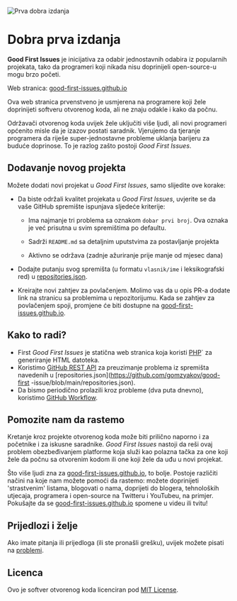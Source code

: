 ![Prva dobra izdanja](https://github.com/Krishna01work/good-first-issues.github.io/blob/f5ac4b7f8543913637057e166638f1735512434c/assets/github/social-preview.png)

# Dobra prva izdanja

**Good First Issues** je inicijativa za odabir jednostavnih odabira iz popularnih projekata, tako da programeri koji nikada nisu doprinijeli open-source-u mogu brzo početi.

Web stranica: [good-first-issues.github.io](https://good-first-issues.github.io)

Ova web stranica prvenstveno je usmjerena na programere koji žele doprinijeti softveru otvorenog koda, ali ne znaju odakle i kako da počnu.

Održavači otvorenog koda uvijek žele uključiti više ljudi, ali novi programeri općenito misle da je izazov postati saradnik. Vjerujemo da tjeranje programera da riješe super-jednostavne probleme uklanja barijeru za buduće doprinose. To je razlog zašto postoji *Good First Issues*.

## Dodavanje novog projekta

Možete dodati novi projekat u *Good First Issues*, samo slijedite ove korake:

- Da biste održali kvalitet projekata u *Good First Issues*, uvjerite se da vaše GitHub spremište ispunjava sljedeće kriterije:

     - Ima najmanje tri problema sa oznakom `dobar prvi broj`. Ova oznaka je već prisutna u svim spremištima po defaultu.

     - Sadrži `README.md` sa detaljnim uputstvima za postavljanje projekta

     - Aktivno se održava (zadnje ažuriranje prije manje od mjesec dana)

- Dodajte putanju svog spremišta (u formatu `vlasnik/ime` i leksikografski red) u [repositories.json](https://github.com/gomzyakov/good-first-issue/blob/main/repositories.json).

- Kreirajte novi zahtjev za povlačenjem. Molimo vas da u opis PR-a dodate link na stranicu sa problemima u repozitorijumu. Kada se zahtjev za povlačenjem spoji, promjene će biti dostupne na [good-first-issues.github.io](https://good-first-issues.github.io).

## Kako to radi?

- First *Good First Issues* je statična web stranica koja koristi [PHP](https://www.php.net)` za generiranje HTML datoteka.
- Koristimo [GitHub REST API](https://docs.github.com/en/rest) za preuzimanje problema iz spremišta navedenih u [repositories.json](https://github.com/gomzyakov/good-first -issue/blob/main/repositories.json).
- Da bismo periodično prolazili kroz probleme (dva puta dnevno), koristimo [GitHub Workflow](https://docs.github.com/en/actions/using-workflows).

## Pomozite nam da rastemo

Kretanje kroz projekte otvorenog koda može biti prilično naporno i za početnike i za iskusne saradnike. *Good First Issues* nastoji da reši ovaj problem obezbeđivanjem platforme koja služi kao polazna tačka za one koji žele da počnu sa otvorenim kodom ili one koji žele da uđu u novi projekat.

Što više ljudi zna za [good-first-issues.github.io](https://good-first-issues.github.io), to bolje. Postoje različiti načini na koje nam možete pomoći da rastemo: možete doprinijeti 'strastvenim' listama, blogovati o nama, doprijeti do blogera, tehnoloških utjecaja, programera i open-source na Twitteru i YouTubeu, na primjer. Pokušajte da se [good-first-issues.github.io](https://good-first-issues.github.io) spomene u videu ili tvitu!

## Prijedlozi i želje

Ako imate pitanja ili prijedloga (ili ste pronašli grešku), uvijek možete pisati na [problemi](https://github.com/good-first-issues/good-first-issues.github.io/issues).

## Licenca

Ovo je softver otvorenog koda licenciran pod [MIT License](https://github.com/good-first-issues/good-first-issues.github.io/blob/main/LICENSE).